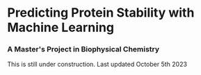 # Predicting Protein Stability with Machine Learning
### A Master's Project in Biophysical Chemistry

This is still under construction. Last updated October 5th 2023
